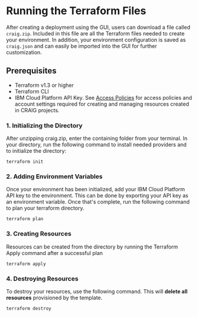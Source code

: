# Running the Terraform Files

After creating a deployment using the GUI, users can download a file called `craig.zip`. Included in this file are all the Terraform files needed to create your environment. In addition, your environment configuration is saved as `craig.json` and can easily be imported into the GUI for further customization.

## Prerequisites

- Terraform v1.3 or higher
- Terraform CLI
- IBM Cloud Platform API Key. See [Access Policies](access-policies.md) for access policies and account settings required for creating and managing resources created in CRAIG projects.

### 1. Initializing the Directory

After unzipping craig.zip, enter the containing folder from your terminal. In your directory, run the following command to install needed providers and to initialize the directory:
```
terraform init
```

### 2. Adding Environment Variables

Once your environment has been initialized, add your IBM Cloud Platform API key to the environment. This can be done by exporting your API key as an environment variable. Once that's complete, run the following command to plan your terraform directory.

```
terraform plan
```

### 3. Creating Resources

Resources can be created from the directory by running the Terraform Apply command after a successful plan

```
terraform apply
```

### 4. Destroying Resources

To destroy your resources, use the following command. This will **delete all resources** provisioned by the template.

```
terraform destroy
```
